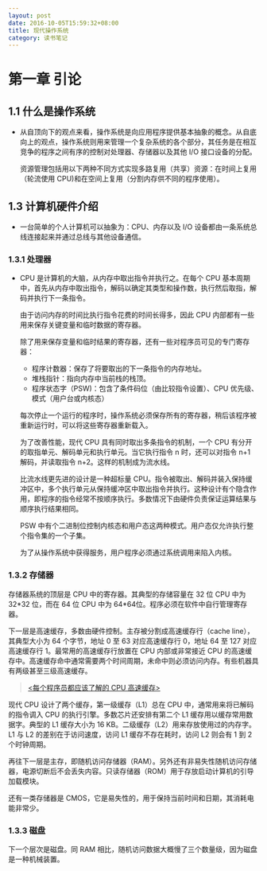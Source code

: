 ```yaml
---
layout: post
date: 2016-10-05T15:59:32+08:00
title: 现代操作系统
category: 读书笔记
---
```


# 第一章 引论

## 1.1 什么是操作系统
* 从自顶向下的观点来看，操作系统是向应用程序提供基本抽象的概念。从自底向上的观点，操作系统则用来管理一个复杂系统的各个部分，其任务是在相互竞争的程序之间有序的控制对处理器、存储器以及其他 I/O 接口设备的分配。

  资源管理包括用以下两种不同方式实现多路复用（共享）资源：在时间上复用（轮流使用 CPU)和在空间上复用（分割内存供不同的程序使用）。

## 1.3 计算机硬件介绍
* 一台简单的个人计算机可以抽象为：CPU、内存以及 I/O 设备都由一条系统总线连接起来并通过总线与其他设备通信。

### 1.3.1 处理器
* CPU 是计算机的大脑，从内存中取出指令并执行之。在每个 CPU 基本周期中，首先从内存中取出指令，解码以确定其类型和操作数，执行然后取指，解码并执行下一条指令。

  由于访问内存的时间比执行指令花费的时间长得多，因此 CPU 内部都有一些用来保存关键变量和临时数据的寄存器。

  除了用来保存变量和临时结果的寄存器，还有一些对程序员可见的专门寄存器：
  
  * 程序计数器：保存了将要取出的下一条指令的内存地址。
  * 堆栈指针：指向内存中当前栈的栈顶。
  * 程序状态字（PSW)：包含了条件码位（由比较指令设置）、CPU 优先级、模式（用户台或内核态）

  每次停止一个运行的程序时，操作系统必须保存所有的寄存器，稍后该程序被重新运行时，可以将这些寄存器重新载入。

  为了改善性能，现代 CPU 具有同时取出多条指令的机制，一个 CPU 有分开的取指单元、解码单元和执行单元。当它执行指令 n 时，还可以对指令 n+1 解码，并读取指令 n+2。这样的机制成为流水线。

  比流水线更先进的设计是一种超标量 CPU。指令被取出、解码并装入保持缓冲区中，多个执行单元从保持缓冲区中取出指令并执行。这种设计有个隐含作用，即程序的指令经常不按顺序执行。多数情况下由硬件负责保证运算结果与顺序执行结果相同。

  PSW 中有个二进制位控制内核态和用户态这两种模式。用户态仅允许执行整个指令集的一个子集。

  为了从操作系统中获得服务，用户程序必须通过系统调用来陷入内核。

### 1.3.2 存储器
存储器系统的顶层是 CPU 中的寄存器。其典型的存储容量在 32 位 CPU 中为 32\*32 位，而在 64 位 CPU 中为 64\*64位。程序必须在软件中自行管理寄存器。

下一层是高速缓存，多数由硬件控制。主存被分割成高速缓存行（cache line），其典型大小为 64 个字节，地址 0 至 63 对应高速缓存行 0，地址 64 至 127 对应高速缓存行 1。最常用的高速缓存行放置在 CPU 内部或非常接近 CPU 的高速缓存中。高速缓存命中通常需要两个时间周期，未命中则必须访问内存。有些机器具有两级甚至三级高速缓存。 

> [<每个程序员都应该了解的 CPU 高速缓存>](https://www.oschina.net/translate/what-every-programmer-should-know-about-cpu-cache-part2?print)

现代 CPU 设计了两个缓存，第一级缓存（L1）总在 CPU 中，通常用来将已解码的指令调入 CPU 的执行引擎。多数芯片还安排有第二个 L1 缓存用以缓存常用数据字。典型的 L1 缓存大小为 16 KB。二级缓存（L2）用来存放使用过的内存字。L1 与 L2 的差别在于访问速度，访问 L1 缓存不存在耗时，访问 L2 则会有 1 到 2 个时钟周期。

再往下一层是主存，即随机访问存储器（RAM）。另外还有非易失性随机访问存储器，电源切断后不会丢失内容。只读存储器（ROM）用于存放启动计算机的引导加载模块。

还有一类存储器是 CMOS，它是易失性的，用于保持当前时间和日期，其消耗电能非常少。

### 1.3.3 磁盘
下一个层次是磁盘。同 RAM 相比，随机访问数据大概慢了三个数量级，因为磁盘是一种机械装置。
